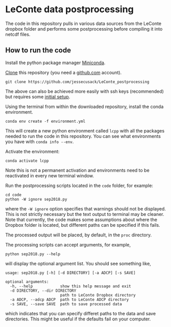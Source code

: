 # LeConte data postprocessing

The code in this repository pulls in various data sources from the LeConte
dropbox folder and performs some postprocessing before compiling it into 
netcdf files. 

## How to run the code

Install the python package manager [Miniconda](https://docs.conda.io/en/latest/miniconda.html).


[Clone](https://git-scm.com/book/en/v2/Git-Basics-Getting-a-Git-Repository) this repository (you need a [github.com](github.com) account).
```
git clone https://github.com/jessecusack/LeConte_postprocessing
```
The above can also be achieved more easily with ssh keys (recommended) but requires some [initial setup](https://jdblischak.github.io/2014-09-18-chicago/novice/git/05-sshkeys.html). 

Using the terminal from within the downloaded repository, install the conda environment.
```
conda env create -f environment.yml
```
This will create a new python environment called `lcpp` with all the packages needed to run the code in this repository. You can see what environments you have with `conda info --env`.

Activate the environment: 
```
conda activate lcpp
```
Note this is not a permanent activation and environments need to be reactivated in every new terminal window.

Run the postprocessing scripts located in the `code` folder, for example:
```
cd code
python -W ignore sep2018.py
```

where the `-W ignore` option specifies that warnings should not be displayed. This is not strictly necessary but the text output to terminal may be cleaner. Note that currently, the code makes some assumptions about where the Dropbox folder is located, but different paths can be specified if this fails. 

The processed output will be placed, by default, in the `proc` directory. 

The processing scripts can accept arguments, for example,
```
python sep2018.py --help
```
will display the optional argument list. You should see something like,
```
usage: sep2018.py [-h] [-d DIRECTORY] [-a ADCP] [-s SAVE]

optional arguments:
  -h, --help            show this help message and exit
  -d DIRECTORY, --dir DIRECTORY
                        path to LeConte Dropbox directory
  -a ADCP, --adcp ADCP  path to LeConte ADCP directory
  -s SAVE, --save SAVE  path to save processed data
```
which indicates that you can specify differet paths to the data and save directories. This might be useful if the defaults fail on your computer. 

<!-- ## How to develop the code

Install the development environment `conda env create -f environment_dev.yml` and look in the `tests` folder. -->